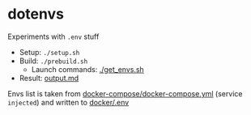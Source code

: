 # dotenvs

Experiments with `.env` stuff

- Setup: `./setup.sh`
- Build: `./prebuild.sh`
   - Launch commands: [./get_envs.sh](./get_envs.sh)
- Result: [output.md](./output.md)

Envs list is taken from [docker-compose/docker-compose.yml](./docker-compose/docker-compose.yml) (service `injected`) and written to [docker/.env](./docker/.env)
